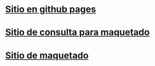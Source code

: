 # [Sitio en github pages](https://diafoc.github.io/Ap23/index-14.html)

# [Sitio de consulta para maquetado](https://cottontailcustoms.com/) 
# [Sitio de maquetado](https://diafoc.github.io/Ap23/docs/index.html)
